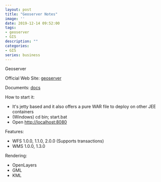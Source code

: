 ```yaml
---
layout: post
title: "Geoserver Notes"
image: ''
date: 2019-12-14 09:52:00
tags: 
- geoserver
- GIS
description: ""
categories:
- GIS
series: business
---
```



Geoserver

Official Web Site: [geoserver](http://geoserver.org/)

Documents: [docs](https://docs.geoserver.org/)

How to start it:
- It's jetty based and it also offers a pure WAR file to deploy on other JEE containers
- (Windows) cd bin; start.bat
- Open [http://localhost:8080](http://localhost:8080)

Features:
- WFS 1.0.0, 1.1.0, 2.0.0 (Supports transactions)
- WMS 1.0.0, 1.3.0

Rendering:
- OpenLayers
- GML
- KML
